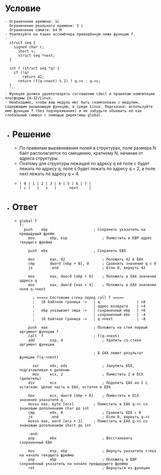 # Условие
	- Ограничение времени: 1с
	  Ограничение реального времени: 5 с
	  Ограничение памяти: 64 М
	- Реализуйте на языке ассемблера приведённую ниже функцию f.
	- ```
	  struct seq {
	  	signed char c;
	      short s;
	      struct seq *next;
	  }
	  
	  int f (struct seq *q) {
	  	if (!q)
	      	return 42;
	      return (f(q->next) % 2) ? q->s : q->c;
	  }
	  ```
	- Функция должна удовлетворять соглашению cdecl и правилам компиляции платформы IA-32/Linux.
	- Необходимо, чтобы ваш модуль мог быть скомпонован с модулем, содержащим вызывающую функцию, в среде Linux. Подсказка: используйте имя функции f (без подчеркивания) и не забудьте объявить её как глобальный символ с помощью директивы global.
- # Решение
	- По правилам выравнивания полей в структурах, поле размера N байт располагается по смещению, кратному N, начиная от адреса структуры.
	- Поэтому для структуры лежащей по адресу q её поле c будет лежать по адресу q, поле s будет лежать по адресу q + 2, а поле next лежать по адресу q + 4.
	- ```
	  | 0 | 1 | 2 | 3 | 4 | 5 | 6 | 7 |
	  | с |   |   s   |      next     |
	  ```
- # Ответ
	- ```
	  global f
	  f:
	  	push	ebp						; Сохранить указатель на предыдущий фрейм
	      mov		ebp, esp    			; Поместить в EBP адрес текущего фрейма
	      
	      push	ebx						; Сохранить EBX
	      
	      mov		eax, 42					; Положить 42 в EAX 
	      cmp		dword [ebp + 8], 0		; Сравнить значение q с 0
	      je		.end					; Если 0, вернуть 42
	      
	      mov		eax, dword [ebp + 8] 	; Положить в EAX значение адреса q
	      mov		eax, dword [eax + 4] 	; Положить в EAX значение поля q->next
	      								
	      	; ===== Состояние стека перед call f =====
	      	; 	16 байтная граница -> 	| q 				| +8
	      	;							| адрес возврата 	| +4
	      	;	ebp указывает сюда ->	| сохраненный ebp	| +0
	      	;							| сохраненный ebx	| -4
	      	; 	16 байтная граница -> 	| q->next			| -8
	        
	      push	eax						; Положить на стек первый аргумент функции f
	      call	f						; f(q->next)
	      add		esp, 4					; Удалить со стека аргумент функции
	      
	      								; В EAX лежит результат функции f(q->next)
	     
	     	xor		edx, edx				; Занулить EDX, подгатавливая к делению
	     	mov		ecx, 2					; Поместить 2 в ECX (делитель)
	      div		ecx						; Поделить EAX на 2 с остатком. Целая часть в EAX, остаток в EDX
	      
	      mov		ecx, dword [ebp + 8]	; Поместить в ECX значение указателя q
	      movsx	eax, byte [ecx]			; Поместить в EAX q->c cо знаковым дополнением char до int
	      cmp		edx, 0					; Сравнить EDX с 0
	      je		.end					; Если 0, вернуть q->c
	      movsx	eax, word [ecx + 2]		; Поместить в EAX q->s со знаковым дополнением short до int 
	      
	      .end:
	      pop		ebx						; Восстановить сохраненный EBX
	      
	      mov		esp, ebp				; Вернуть указатель стека на начало текущего фрейма
	      pop		ebp						; Положить в EBP сохранённый указатель на начало предыдущего фрейма
	      ret								; Вернуться из функции
	  ```